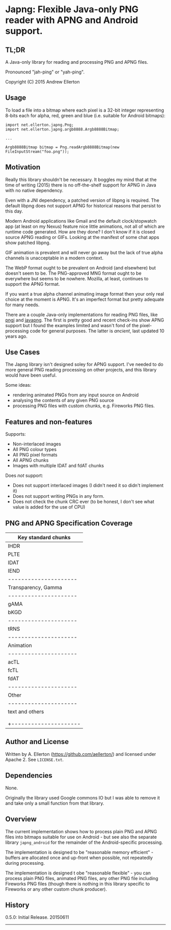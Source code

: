 # Japng: Flexible Java-only PNG reader with APNG and Android support.

## TL;DR

A Java-only library for reading and processing PNG and APNG files.

Pronounced "jah-ping" or "yah-ping".

Copyright (C) 2015 Andrew Ellerton


## Usage

To load a file into a bitmap where each pixel is a 32-bit integer representing
8-bits each for alpha, red, green and blue (i.e. suitable for Android bitmaps):

    import net.ellerton.japng.Png;
    import net.ellerton.japng.argb8888.Argb8888Bitmap;

    ...
    
    Argb8888Bitmap bitmap = Png.readArgb8888Bitmap(new FileInputStream("foo.png"));


## Motivation

Really this library shouldn't be necessary. It boggles my mind that at the time
of writing (2015) there is no off-the-shelf support for APNG in Java with no native
dependency.

Even with a JNI dependency, a patched version of libpng is required. The default
libpng does not support APNG for historical reasons that persist to this day.

Modern Android applications like Gmail and the default clock/stopwatch app (at least
on my Nexus) feature nice little animations, not all of which are runtime code 
generated. How are they done? I don't know if it is closed source APNG reading or 
GIFs. Looking at the manifest of some chat apps show patched libpng. 

GIF animation is prevalent and will never go away but the lack of true alpha 
channels is unacceptable in a modern context.

The WebP format ought to be prevalent on Android (and elsewhere) but doesn't seem
to be. The PNG-approved MNG format ought to be everywhere but seems to be nowhere.
Mozilla, at least, continues to support the APNG format.

If you want a true alpha channel animating image format then your only real choice
at the moment is APNG. It's an imperfect format but pretty adequate for many needs.

There are a couple Java-only implementations for reading PNG files, like 
[pngj](https://github.com/leonbloy/pngj) and [javapng](https://github.com/srbala/javapng?files=1).
The first is pretty good and recent check-ins show APNG support but I found the
examples limited and wasn't fond of the pixel-processing code for general purposes.
The latter is *ancient*, last updated 10 years ago.


## Use Cases

The Japng library isn't designed soley for APNG support. I've needed to do more
general PNG reading processing on other projects, and this library would have been
useful.

Some ideas:

- rendering animated PNGs from any input source on Android
- analysing the contents of any given PNG source
- processing PNG files with custom chunks, e.g. Fireworks PNG files.


## Features and non-features

Supports:

- Non-interlaced images
- All PNG colour types
- All PNG pixel formats
- All APNG chunks
- Images with multiple IDAT and fdAT chunks

Does *not* support:

- Does not support interlaced images (I didn't need it so didn't implement it)
- Does not support writing PNGs in any form.
- Does not check the chunk CRC ever (to be honest, I don't see what value is added
  for the use of CPU)


## PNG and APNG Specification Coverage

| Key standard chunks |
| ------------------- |
| IHDR                | Fully Supported |
| PLTE                |
| IDAT                |
| IEND                |
|---------------------|--------------------------------------------|
| Transparency, Gamma |
|---------------------|---------------------------------------------|
| gAMA                | Parsed but no processing done
| bKGD                |
|---------------------|---------------------------------------------|
| tRNS                | Fully Supported
|---------------------|---------------------------------------------|
| Animation
|---------------------|---------------------------------------------|
| acTL                | Fully Supported
| fcTL                |
| fdAT                |
|---------------------|---------------------------------------------|
| Other
|---------------------|---------------------------------------------|
| text and others     | Processor recognises and you can process
|                     | them yourself but this library does
|                     | nothing with them.
+---------------------|---------------------------------------------|



## Author and License

Written by A. Ellerton (https://github.com/aellerton/) and licensed under Apache 2.
See ``LICENSE.txt``.

## Dependencies

None. 

Originally the library used Google commons IO but I was able to remove it
and take only a small function from that library.

## Overview

The current implementation shows how to process plain PNG and APNG files into
bitmaps suitable for use on Android - but see also the separate library 
``japng_android`` for the remainder of the Android-specific processing.

The implementation is designed to be "reasonable memory efficient" - buffers
are allocated once and up-front when possible, not repeatedly during processing.

The implementation is designed t obe "reasonable flexible" - you can process
plain PNG files, animated PNG files, any other PNG file including Fireworks PNG
files (though there is nothing in this library specific to Fireworks or any
other custom chunk producer).

## History

0.5.0: Initial Release. 20150611

***
